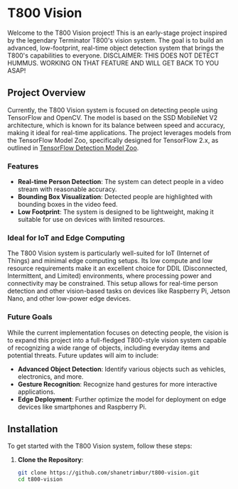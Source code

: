 # T800 Vision

Welcome to the T800 Vision project! This is an early-stage project inspired by the legendary Terminator T800's vision system. The goal is to build an advanced, low-footprint, real-time object detection system that brings the T800's capabilities to everyone. 
DISCLAIMER: THIS DOES NOT DETECT HUMMUS. WORKING ON THAT FEATURE AND WILL GET BACK TO YOU ASAP!

## Project Overview

Currently, the T800 Vision system is focused on detecting people using TensorFlow and OpenCV. The model is based on the SSD MobileNet V2 architecture, which is known for its balance between speed and accuracy, making it ideal for real-time applications. The project leverages models from the TensorFlow Model Zoo, specifically designed for TensorFlow 2.x, as outlined in [TensorFlow Detection Model Zoo](https://github.com/tensorflow/models/blob/master/research/object_detection/g3doc/tf2_detection_zoo.md).

### Features

- **Real-time Person Detection**: The system can detect people in a video stream with reasonable accuracy.
- **Bounding Box Visualization**: Detected people are highlighted with bounding boxes in the video feed.
- **Low Footprint**: The system is designed to be lightweight, making it suitable for use on devices with limited resources.

### Ideal for IoT and Edge Computing

The T800 Vision system is particularly well-suited for IoT (Internet of Things) and minimal edge computing setups. Its low compute and low resource requirements make it an excellent choice for DDIL (Disconnected, Intermittent, and Limited) environments, where processing power and connectivity may be constrained. This setup allows for real-time person detection and other vision-based tasks on devices like Raspberry Pi, Jetson Nano, and other low-power edge devices.

### Future Goals

While the current implementation focuses on detecting people, the vision is to expand this project into a full-fledged T800-style vision system capable of recognizing a wide range of objects, including everyday items and potential threats. Future updates will aim to include:

- **Advanced Object Detection**: Identify various objects such as vehicles, electronics, and more.
- **Gesture Recognition**: Recognize hand gestures for more interactive applications.
- **Edge Deployment**: Further optimize the model for deployment on edge devices like smartphones and Raspberry Pi.

## Installation

To get started with the T800 Vision system, follow these steps:

1. **Clone the Repository**:
   ```bash
   git clone https://github.com/shanetrimbur/t800-vision.git
   cd t800-vision
